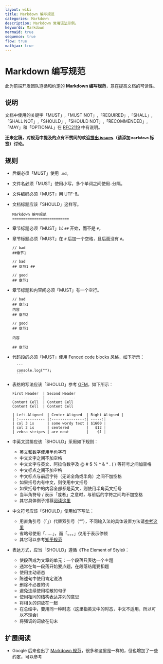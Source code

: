 ```yaml
---
layout: wiki
title: Markdown 编写规范
categories: Markdown
description: Markdown 常用语法示例。
keywords: Markdown
mermaid: true
sequence: true
flow: true
mathjax: true
---
```


Markdown 编写规范
=======================

此为前端开发团队遵循和约定的 **Markdown 编写规范**，意在提高文档的可读性。

## 说明

文档中使用的关键字「MUST」,「MUST NOT」,「REQUIRED」,「SHALL」,「SHALL
NOT」,「SHOULD」,「SHOULD NOT」,「RECOMMENDED」,「MAY」和「OPTIONAL」在 [RFC2119](http://oss.org.cn/man/develop/rfc/RFC2119.txt) 中有说明。

**还未定稿，对规范中提及的点有不赞同的欢迎[提出 issues](https://github.com/fex-team/styleguide/issues/new)（请添加 `markdown` 标签）讨论。**

## 规则

* 后缀必须「MUST」使用 `.md`。
* 文件名必须「MUST」使用小写，多个单词之间使用`-`分隔。
* 文件编码必须「MUST」用 UTF-8。
* 文档标题应该「SHOULD」这样写。

    ```
    Markdown 编写规范
    ==========================
    ```
* 章节标题必须「MUST」以 `##` 开始，而不是 `#`。
* 章节标题必须「MUST」在 `#` 后加一个空格，且后面没有 `#`。

    ```
    // bad
    ##章节1

    // bad
    ## 章节1 ##

    // good
    ## 章节1
    ```

* 章节标题和内容间必须「MUST」有一个空行。

    ```
    // bad
    ## 章节1
    内容
    ## 章节2

    // good
    ## 章节1

    内容

    ## 章节2
    ```

* 代码段的必须「MUST」使用 Fenced code blocks 风格，如下所示：

        ```
        console.log("");
        ```

* 表格的写法应该「SHOULD」参考 [GFM](https://help.github.com/articles/github-flavored-markdown)，如下所示：

    ```
    First Header  | Second Header
    ------------- | -------------
    Content Cell  | Content Cell
    Content Cell  | Content Cell

    | Left-Aligned  | Center Aligned  | Right Aligned |
    | :------------ |:---------------:| -----:|
    | col 3 is      | some wordy text | $1600 |
    | col 2 is      | centered        |   $12 |
    | zebra stripes | are neat        |    $1 |
    ```

* 中英文混排应该「SHOULD」采用如下规则：
    - 英文和数字使用半角字符
    - 中文文字之间不加空格
    - 中文文字与英文、阿拉伯数字及 @ # $ % ^ & * . ( ) 等符号之间加空格
    - 中文标点之间不加空格
    - 中文标点与前后字符（无论全角或半角）之间不加空格
    - 如果括号内有中文，则使用中文括号
    - 如果括号中的内容全部都是英文，则使用半角英文括号 
    - 当半角符号 / 表示「或者」之意时，与前后的字符之间均不加空格
    - 其它具体例子推荐[阅读这里](https://github.com/sparanoid/chinese-copywriting-guidelines)

* 中文符号应该「SHOULD」使用如下写法：
    - 用直角引号（「」）代替双引号（“”），不同输入法的具体设置方法请[参考这里](http://www.zhihu.com/question/19755746)
    - 省略号使用「……」，而「。。。」仅用于表示停顿
    - 其它可以参考[知乎规范](http://www.zhihu.com/question/20414919)

* 表达方式，应当「SHOULD」遵循《The Element of Style》：
    * 使段落成为文章的单元：一个段落只表达一个主题
    * 通常在每一段落开始要点题，在段落结尾要扣题
    * 使用主动语态
    * 陈述句中使用肯定说法
    * 删除不必要的词
    * 避免连续使用松散的句子
    * 使用相同的结构表达并列的意思
    * 将相关的词放在一起
    * 在总结中，要用同一种时态（这里指英文中的时态，中文不适用，所以可以不理会）
    * 将强调的词放在句末

## 扩展阅读

* Google 后来也出了 [Markdown 规范](https://github.com/google/styleguide/blob/gh-pages/docguide/style.md)，很多和这里是一样的，但也增加了一些约定，可以参考
